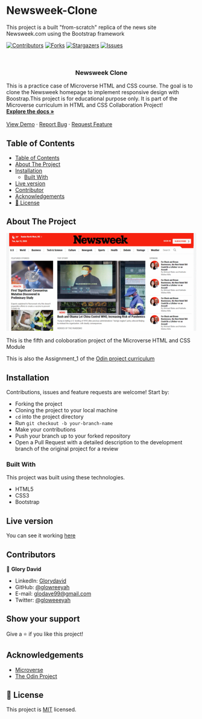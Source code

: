# Newsweek-Clone
This project is a built "from-scratch" replica of the news site Newsweek.com using the Bootstrap framework




<!--
*** Thanks for checking out this README Template. If you have a suggestion that would
*** make this better, please fork the repo and create a pull request or simply open
*** an issue with the tag "enhancement".
*** Thanks again! Now go create something AMAZING! :D
-->

<!-- PROJECT SHIELDS -->
<!--
*** I'm using markdown "reference style" links for readability.
*** Reference links are enclosed in brackets [ ] instead of parentheses ( ).
*** See the bottom of this document for the declaration of the reference variables
*** for contributors-url, forks-url, etc. This is an optional, concise syntax you may use.
*** https://www.markdownguide.org/basic-syntax/#reference-style-links
-->
[![Contributors][contributors-shield]][contributors-url]
[![Forks][forks-shield]][forks-url]
[![Stargazers][stars-shield]][stars-url]
[![Issues][issues-shield]][issues-url]

<!-- PROJECT LOGO -->
<br />
<p align="center">
  <a href="https://github.com/glowreeyah/Newsweek-Clone">
  </a>

  <h3 align="center"> Newsweek Clone</h3>

  <p align="center">
     
 This is a practice case of Microverse HTML and CSS course. The goal is to clone the Newsweek homepage to implement responsive design with Boostrap.This project is for educational purpose only. It is part of the Microverse curriculum in HTML and CSS Collaboration Project!
    <br />
    <a href="https://github.com/glowreeyah/Newsweek-Clone"><strong>Explore the docs »</strong></a>
    <br />
    <br />
    <a href="https://raw.githack.com/glowreeyah/Newsweek-Clone/feature/index.html">View Demo</a>
    ·
    <a href="https://github.com/glowreeyah/Newsweek-Clone/issues">Report Bug</a>
    ·
    <a href="https://github.com/glowreeyah/Newsweek-Clone/issues">Request Feature</a>
  </p>
</p>

<!-- TABLE OF CONTENTS -->
## Table of Contents

- [Table of Contents](#table-of-contents)
- [About The Project](#about-the-project)
- [Installation](#installation)
  - [Built With](#built-with)
- [Live version](#live-version)
- [Contributor](#contributor)
- [Acknowledgements](#acknowledgements)
- [📝 License](#%f0%9f%93%9d-license)

<!-- ABOUT THE PROJECT -->
## About The Project

[![Product Name Screen Shot][product-screenshot]](screenshot.gif)

This is the fifth and coloboration project of the Microverse HTML and CSS Module

This is also the Assignment_1 of the [Odin project curriculum](https://www.theodinproject.com/courses/html5-and-css3/lessons/using-bootstrap)

<!-- ABOUT THE PROJECT -->
## Installation
Contributions, issues and feature requests are welcome! Start by:
* Forking the project
* Cloning the project to your local machine
* `cd` into the project directory
* Run `git checkout -b your-branch-name`
* Make your contributions
* Push your branch up to your forked repository
* Open a Pull Request with a detailed description to the development branch of the original project for a review

### Built With
This project was built using these technologies.
* HTML5
* CSS3
* Bootstrap

<!-- LIVE VERSION -->
## Live version

You can see it working [here](https://raw.githack.com/glowreeyah/Newsweek-Clone/feature/index.html)

<!-- CONTACT -->
## Contributors

👤 **Glory David** 
    
- LinkedIn: [Glorydavid](https://www.linkedin/glory-david) 
- GitHub: [@glowreeyah](https://github.com/glowreeyah)
- E-mail: glodave99@gmail.com
- Twitter: [@gloweeeyah](https://twitter.com/gloweeeyah)


## Show your support

Give a ⭐️ if you like this project!

<!-- ACKNOWLEDGEMENTS -->
## Acknowledgements
* [Microverse](https://www.microverse.org/)
* [The Odin Project](https://www.theodinproject.com/)


<!-- MARKDOWN LINKS & IMAGES -->
<!-- https://www.markdownguide.org/basic-syntax/#reference-style-links -->
[contributors-shield]: https://img.shields.io/github/contributors/glowreeyah/Newsweek-Clone.svg?style=flat-square
[contributors-url]: https://github.com/glowreeyah/Newsweek-Clone/graphs/contributors
[forks-shield]: https://img.shields.io/github/forks/glowreeyah/Newsweek-Clone.svg?style=flat-square
[forks-url]: https://github.com/glowreeyah/Newsweek-Clone/network/members
[stars-shield]: https://img.shields.io/github/stars/glowreeyah/Newsweek-Clone.svg?style=flat-square
[stars-url]: https://github.com/glowreeyah/Newsweek-Clone/stargazers
[issues-shield]: https://img.shields.io/github/issues/glowreeyah/Newsweek-Clone.svg?style=flat-square
[issues-url]: https://github.com/glowreeyah/Newsweek-Clone/issues
[product-screenshot]: screenshot.gif

## 📝 License

This project is [MIT](https://opensource.org/licenses/MIT) licensed.
